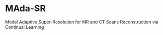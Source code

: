 # MAda-SR
Modal Adaptive Super-Resolution for MR and CT Scans Reconstruction via Continual Learning
